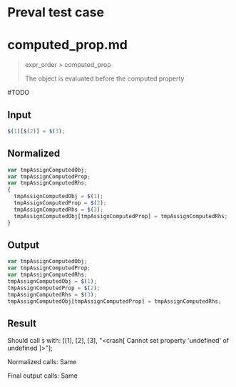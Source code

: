 # Preval test case

# computed_prop.md

> expr_order > computed_prop
>
> The object is evaluated before the computed property

#TODO

## Input

`````js filename=intro
$(1)[$(2)] = $(3);
`````

## Normalized

`````js filename=intro
var tmpAssignComputedObj;
var tmpAssignComputedProp;
var tmpAssignComputedRhs;
{
  tmpAssignComputedObj = $(1);
  tmpAssignComputedProp = $(2);
  tmpAssignComputedRhs = $(3);
  tmpAssignComputedObj[tmpAssignComputedProp] = tmpAssignComputedRhs;
}
`````

## Output

`````js filename=intro
var tmpAssignComputedObj;
var tmpAssignComputedProp;
var tmpAssignComputedRhs;
tmpAssignComputedObj = $(1);
tmpAssignComputedProp = $(2);
tmpAssignComputedRhs = $(3);
tmpAssignComputedObj[tmpAssignComputedProp] = tmpAssignComputedRhs;
`````

## Result

Should call `$` with:
[[1], [2], [3], "<crash[ Cannot set property 'undefined' of undefined ]>"];

Normalized calls: Same

Final output calls: Same
